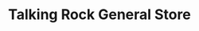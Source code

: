 ---
title: "Talking Rock General Store"
url: /talking-rock/talking-rock-general-store/
shop: Andenken
---
